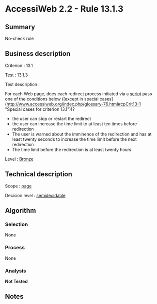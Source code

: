 # AccessiWeb 2.2 - Rule 13.1.3

## Summary

No-check rule

## Business description

Criterion : 13.1

Test : [13.1.3](www.accessiweb.org/index.php/accessiweb-22-english-version.html#test-13-1-3)

Test description :

For each Web page, does each redirect process initiated via a [script](http://www.accessiweb.org/index.php/glossary-76.html#mScript) pass one of the conditions below ([except in special cases] (http://www.accessiweb.org/index.php/glossary-76.html#cpCrit13-1 "Special cases for criterion 13.1"))?

-   the user can stop or restart the redirect
-   the user can increase the time limit to at least ten times before redirection
-   The user is warned about the imminence of the redirection and has at least twenty seconds to increase the time limit before the next redirection
-   The time limit before the redirection is at least twenty hours

Level : [Bronze](/en/category/rules-design/accessiweb-11/level/bronze)

## Technical description

Scope : [page](/en/category/rules-design/accessiweb-11/scope/page)

Decision level :
[semidecidable](/en/category/rules-design/accessiweb-11/decision-level/semidecidable)

## Algorithm

### Selection

None

### Process

None

### Analysis

**Not Tested**

## Notes


